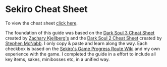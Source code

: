 # Sekiro Cheat Sheet

To view the cheat sheet [click here](https://magenz.github.io/Sekiro/).

The foundation of this guide was based on the [Dark Soul 3 Cheat Sheet](https://github.com/ZKjellberg/dark-souls-3-cheat-sheet) created by [Zachary Kjellberg's](https://github.com/ZKjellberg) and the [Dark Soul 2 Cheat Sheet](https://github.com/smcnabb/dark-souls-2-cheat-sheet) created by [Stephen McNabb](https://github.com/smcnabb). I only copy & paste and learn along the way. Each checkbox is based on the [Sekiro's Game Progress Route Wiki](https://sekiroshadowsdietwice.wiki.fextralife.com/Game+Progress+Route) and my own experience with the game. I completed the guide in a effort to include all key items, sakes, minibosses etc, in a unified way.

